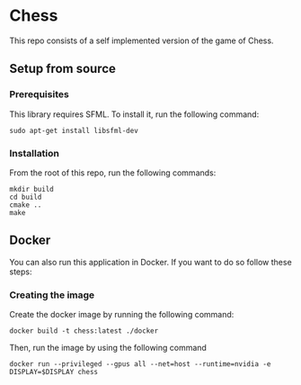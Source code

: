 # Chess

This repo consists of a self implemented version of the game of Chess.

## Setup from source

### Prerequisites
This library requires SFML. To install it, run the following command:
```
sudo apt-get install libsfml-dev
```

### Installation
From the root of this repo, run the following commands:
```
mkdir build
cd build
cmake ..
make
```

## Docker 

You can also run this application in Docker. If you want to do so follow these steps:

### Creating the image
Create the docker image by running the following command:
```
docker build -t chess:latest ./docker
```

Then, run the image by using the following command

```
docker run --privileged --gpus all --net=host --runtime=nvidia -e DISPLAY=$DISPLAY chess
```
